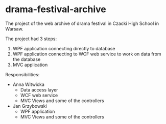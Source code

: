 # drama-festival-archive
The project of the web archive of drama festival in Czacki High School in Warsaw.

The project had 3 steps:
1. WPF application connecting directly to database
2. WPF application connecting to WCF web service to work on data from the database
3. MVC application

Responsibilities:
- Anna Witwicka
  - Data access layer
  - WCF web service
  - MVC Views and some of the controllers
- Jan Grzybowski
  - WPF application
  - MVC Views and some of the controllers
